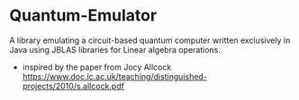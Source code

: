 # Quantum-Emulator
A library emulating a circuit-based quantum computer written exclusively in Java using JBLAS libraries for Linear algebra operations.  
- inspired by the paper from Jocy Allcock https://www.doc.ic.ac.uk/teaching/distinguished-projects/2010/s.allcock.pdf

